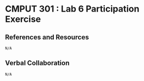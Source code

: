 # CMPUT 301 : Lab 6 Participation Exercise

## References and Resources
`N/A`

## Verbal Collaboration
`N/A`
